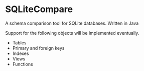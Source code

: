 # SQLiteCompare
A schema comparison tool for SQLite databases. Written in Java

Support for the following objects will be implemented eventually.
- Tables
- Primary and foreign keys
- Indexes
- Views
- Functions

